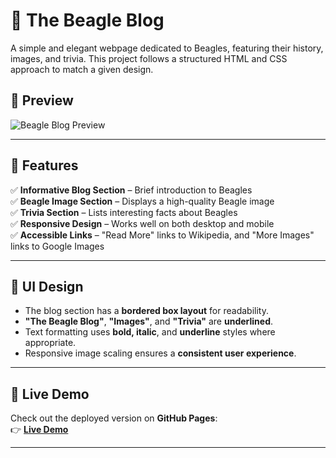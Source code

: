 # 🐶 The Beagle Blog

A simple and elegant webpage dedicated to Beagles, featuring their history, images, and trivia. This project follows a structured HTML and CSS approach to match a given design.

## 📸 Preview

![Beagle Blog Preview](https://cdn.britannica.com/16/234216-050-C66F8665/beagle-hound-dog.jpg)

---

## 🚀 Features

✅ **Informative Blog Section** – Brief introduction to Beagles  
✅ **Beagle Image Section** – Displays a high-quality Beagle image  
✅ **Trivia Section** – Lists interesting facts about Beagles  
✅ **Responsive Design** – Works well on both desktop and mobile  
✅ **Accessible Links** – "Read More" links to Wikipedia, and "More Images" links to Google Images  

---

## 🎨 UI Design

- The blog section has a **bordered box layout** for readability.
- **"The Beagle Blog"**, **"Images"**, and **"Trivia"** are **underlined**.
- Text formatting uses **bold, italic**, and **underline** styles where appropriate.
- Responsive image scaling ensures a **consistent user experience**.

---

## 🔗 Live Demo

Check out the deployed version on **GitHub Pages**:  
👉 **[Live Demo](https://beagle-blogs.netlify.app/)**  

---




